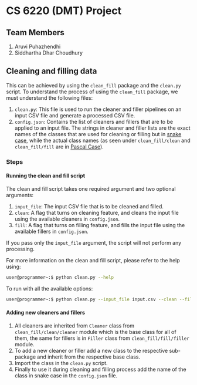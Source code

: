 # CS 6220 (DMT) Project

## Team Members

1. Aruvi Puhazhendhi
2. Siddhartha Dhar Choudhury

## Cleaning and filling data

This can be achieved by using the `clean_fill` package and the `clean.py` script. To understand the process of using the `clean_fill` package, we must understand the following files:

1. `clean.py`: This file is used to run the cleaner and filler pipelines on an input CSV file and generate a processed CSV file.
2. `config.json`: Contains the list of cleaners and fillers that are to be applied to an input file. The strings in cleaner and filler lists are the exact names of the classes that are used for cleaning or filling but in <a href="https://en.wikipedia.org/wiki/Snake_case">snake case</a>, while the actual class names (as seen under `clean_fill/clean` and `clean_fill/fill` are in <a href="https://techterms.com/defini tion/pascalcase">Pascal Case</a>). 

### Steps

#### Running the clean and fill script

The clean and fill script takes one required argument and two optional arguments:

1. `input_file`: The input CSV file that is to be cleaned and filled.
2. `clean`: A flag that turns on cleaning feature, and cleans the input file using the available cleaners in `config.json`.
3. `fill`: A flag that turns on filling feature, and fills the input file using the available fillers in `config.json`.

If you pass only the `input_file` argument, the script will not perform any processing.

For more information on the clean and fill script, please refer to the help using:

```bash
user@programmer~:$ python clean.py --help
```

To run with all the available options:

```bash
user@programmer~:$ python clean.py --input_file input.csv --clean --fill
```

#### Adding new cleaners and fillers

1. All cleaners are inherited from `Cleaner` class from `clean_fill/clean/cleaner` module which is the base class for all of them, the same for fillers is in `Filler` class from `clean_fill/fill/filler` module.
2. To add a new cleaner or filler add a new class to the respective sub-package and inherit from the respective base class.
3. Import the class in the `clean.py` script.
4. Finally to use it during cleaning and filling process add the name of the class in snake case in the `config.json` file.